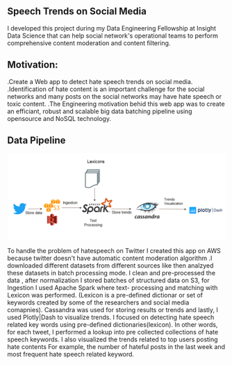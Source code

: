## Speech Trends on Social Media
I developed this project during my Data Engineering Fellowship at Insight Data Science that can help social network's operational teams to perform comprehensive content moderation and content filtering.
## Motivation:
.Create a Web app to detect hate speech trends on social media.
.Identification of hate content is an important challenge for the social networks and many posts on the social networks may have hate speech or toxic content. 
.The Engineering motivation behid this web app was to create an efficiant, robust and scalable big data batching pipeline using opensource and NoSQL technology.
## Data Pipeline
![alt tag](https://github.com/mahrukh-uw/HateSpeechTrends/blob/master/images/system_architecture.png)

To handle the problem of hatespeech on Twitter I created this app on AWS because twitter doesn't have automatic content moderation algorithm .I downloaded different datasets from 
different sources like then analzyed these datasets in batch processing mode.
I clean and pre-processed the data , after normalization I stored batches of structured data on S3, for Ingestion I used Apache Spark where text- processing and matching with Lexicon was performed. (Lexicon is a pre-defined dictionar or set of keywords created by some of the researchers and social media comapnies).
Cassandra was used for storing results or trends and lastly, I used Plotly|Dash to visualize trends.
I focused on detecting hate speech related key words using pre-defined dictionaries(lexicon). In other words, for each tweet, I performed a lookup into pre collected collections of hate speech keywords. I  also visualized the trends related to top users posting hate contents For example, the number of hateful posts in the last week and most frequent hate speech related keyword.

